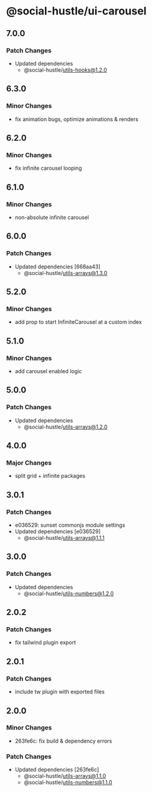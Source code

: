 # @social-hustle/ui-carousel

## 7.0.0

### Patch Changes

- Updated dependencies
  - @social-hustle/utils-hooks@1.2.0

## 6.3.0

### Minor Changes

- fix animation bugs, optimize animations & renders

## 6.2.0

### Minor Changes

- fix infinite carousel looping

## 6.1.0

### Minor Changes

- non-absolute infinite carousel

## 6.0.0

### Patch Changes

- Updated dependencies [668aa43]
  - @social-hustle/utils-arrays@1.3.0

## 5.2.0

### Minor Changes

- add prop to start InfiniteCarousel at a custom index

## 5.1.0

### Minor Changes

- add carousel enabled logic

## 5.0.0

### Patch Changes

- Updated dependencies
  - @social-hustle/utils-arrays@1.2.0

## 4.0.0

### Major Changes

- split grid + infinite packages

## 3.0.1

### Patch Changes

- e036529: sunset commonjs module settings
- Updated dependencies [e036529]
  - @social-hustle/utils-arrays@1.1.1

## 3.0.0

### Patch Changes

- Updated dependencies
  - @social-hustle/utils-numbers@1.2.0

## 2.0.2

### Patch Changes

- fix tailwind plugin export

## 2.0.1

### Patch Changes

- include tw plugin with exported files

## 2.0.0

### Minor Changes

- 263fe6c: fix build & dependency errors

### Patch Changes

- Updated dependencies [263fe6c]
  - @social-hustle/utils-arrays@1.1.0
  - @social-hustle/utils-numbers@1.1.0
